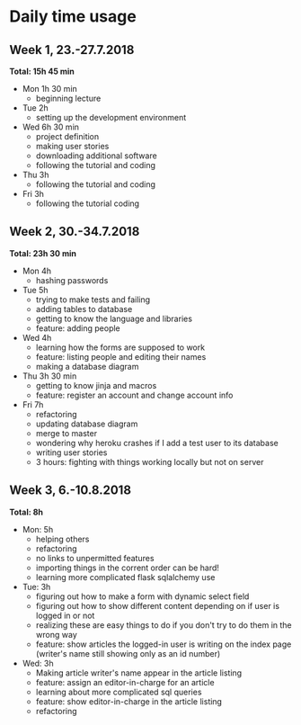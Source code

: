Daily time usage
================

## Week 1, 23.-27.7.2018

**Total: 15h 45 min**

* Mon 1h 30 min
  * beginning lecture
* Tue 2h
  * setting up the development environment
* Wed 6h 30 min
  * project definition
  * making user stories
  * downloading additional software
  * following the tutorial and coding
* Thu 3h
  * following the tutorial and coding
* Fri 3h
  * following the tutorial coding

## Week 2, 30.-34.7.2018

**Total: 23h 30 min**

* Mon 4h
  * hashing passwords
* Tue 5h
  * trying to make tests and failing
  * adding tables to database
  * getting to know the language and libraries
  * feature: adding people
* Wed 4h
  * learning how the forms are supposed to work
  * feature: listing people and editing their names
  * making a database diagram
* Thu 3h 30 min
  * getting to know jinja and macros
  * feature: register an account and change account info
* Fri 7h
  * refactoring
  * updating database diagram
  * merge to master
  * wondering why heroku crashes if I add a test user to its database
  * writing user stories
  * 3 hours: fighting with things working locally but not on server

## Week 3, 6.-10.8.2018

**Total: 8h**

* Mon: 5h
  * helping others
  * refactoring
  * no links to unpermitted features
  * importing things in the corrent order can be hard!
  * learning more complicated flask sqlalchemy use
* Tue: 3h
  * figuring out how to make a form with dynamic select field
  * figuring out how to show different content depending on if user is logged in or not
  * realizing these are easy things to do if you don't try to do them in the wrong way
  * feature: show articles the logged-in user is writing on the index page (writer's name still showing only as an id number)
* Wed: 3h
  * Making article writer's name appear in the article listing
  * feature: assign an editor-in-charge for an article
  * learning about more complicated sql queries
  * feature: show editor-in-charge in the article listing
  * refactoring
